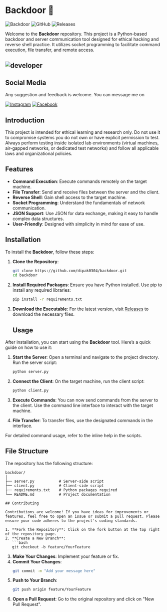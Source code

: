 # Backdoor 🐍

![Backdoor](https://img.shields.io/badge/Backdoor-Python-blue.svg) ![GitHub](https://img.shields.io/badge/GitHub-Backdoor-brightgreen.svg) ![Releases](https://img.shields.io/badge/Releases-v1.0-orange.svg)

Welcome to the **Backdoor** repository. This project is a Python-based backdoor and server communication tool designed for ethical hacking and reverse shell practice. It utilizes socket programming to facilitate command execution, file transfer, and remote access.


![developer](https://img.shields.io/badge/Developed%20By%20%3A-Dipak%20Bohara-red)
---
## Social Media
Any suggestion and feedback is welcome. You can message me on 

[![Instagram](https://img.shields.io/badge/Instagram-E4405F?style=for-the-badge&logo=instagram&logoColor=white)](https://www.instagram.com/dipak.bohara03/)
[![Facebook](https://img.shields.io/badge/Facebook-1877F2?style=for-the-badge&logo=facebook&logoColor=white)](https://www.facebook.com/dipakbohara006)


## Introduction
This project is intended for ethical learning and research only. Do not use it to compromise systems you do not own or have explicit permission to test. Always perform testing inside isolated lab environments (virtual machines, air-gapped networks, or dedicated test networks) and follow all applicable laws and organizational policies.


## Features

- **Command Execution**: Execute commands remotely on the target machine.
- **File Transfer**: Send and receive files between the server and the client.
- **Reverse Shell**: Gain shell access to the target machine.
- **Socket Programming**: Understand the fundamentals of network communication.
- **JSON Support**: Use JSON for data exchange, making it easy to handle complex data structures.
- **User-Friendly**: Designed with simplicity in mind for ease of use.


## Installation

To install the **Backdoor**, follow these steps:

1. **Clone the Repository**:
   ```bash
   git clone https://github.com/dipak0304/backdoor.git
   cd backdoor
   ```

2. **Install Required Packages**:
   Ensure you have Python installed. Use pip to install any required libraries:
   ```bash
   pip install -r requirements.txt
   ```

3. **Download the Executable**:
   For the latest version, visit [Releases](https://github.com/dipak0304/backdoor/release) to download the necessary files.

   ## Usage

After installation, you can start using the **Backdoor** tool. Here’s a quick guide on how to use it:

1. **Start the Server**:
   Open a terminal and navigate to the project directory. Run the server script:
   ```bash
   python server.py
   ```

2. **Connect the Client**:
   On the target machine, run the client script:
   ```bash
   python client.py
   ```

3. **Execute Commands**:
   You can now send commands from the server to the client. Use the command line interface to interact with the target machine.

4. **File Transfer**:
   To transfer files, use the designated commands in the interface.

For detailed command usage, refer to the inline help in the scripts.

## File Structure

The repository has the following structure:

```
backdoor/
│
├── server.py           # Server-side script
├── client.py           # Client-side script
├── requirements.txt    # Python packages required
└── README.md           # Project documentation

## Contributing

Contributions are welcome! If you have ideas for improvements or features, feel free to open an issue or submit a pull request. Please ensure your code adheres to the project's coding standards.

1. **Fork the Repository**: Click on the fork button at the top right of the repository page.
2. **Create a New Branch**: 
   ```bash
   git checkout -b feature/YourFeature
   ```
3. **Make Your Changes**: Implement your feature or fix.
4. **Commit Your Changes**: 
   ```bash
   git commit -m "Add your message here"
   ```
5. **Push to Your Branch**: 
   ```bash
   git push origin feature/YourFeature
   ```
6. **Open a Pull Request**: Go to the original repository and click on "New Pull Request".

